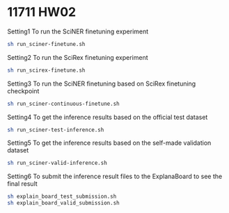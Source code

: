 # 11711 HW02

Setting1 To run the SciNER finetuning experiment

```bash
sh run_sciner-finetune.sh
```

Setting2 To run the SciRex finetuning experiment

```bash
sh run_scirex-finetune.sh
```

Setting3 To run the SciNER finetuning based on SciRex finetuning checkpoint

```bash
sh run_sciner-continuous-finetune.sh
```

Setting4 To get the inference results based on the official test dataset

```bash
sh run_sciner-test-inference.sh
```

Setting5 To get the inference results based on the self-made validation dataset

```bash
sh run_sciner-valid-inference.sh
```

Setting6 To submit the inference result files to the ExplanaBoard to see the final result
```bash
sh explain_board_test_submission.sh
sh explain_board_valid_submission.sh
```

